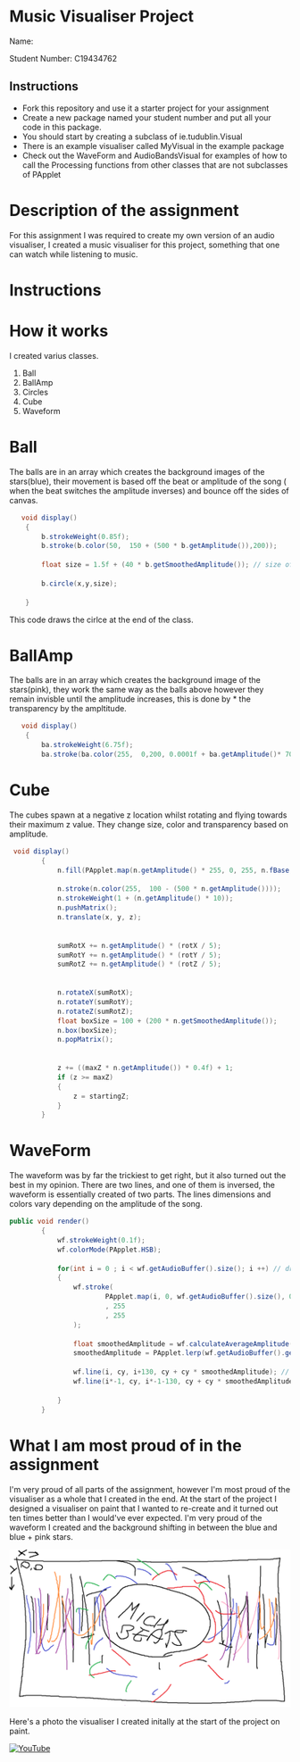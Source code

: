 # Music Visualiser Project

Name:

Student Number: C19434762

## Instructions
- Fork this repository and use it a starter project for your assignment
- Create a new package named your student number and put all your code in this package.
- You should start by creating a subclass of ie.tudublin.Visual
- There is an example visualiser called MyVisual in the example package
- Check out the WaveForm and AudioBandsVisual for examples of how to call the Processing functions from other classes that are not subclasses of PApplet

# Description of the assignment
For this assignment I was required to create my own version of an audio visualiser, I created a music visualiser for this project, something that one can watch while listening to music.

# Instructions

# How it works
I created varius classes.

1) Ball
2) BallAmp
3) Circles
4) Cube
5) Waveform

# Ball
The balls are in an array which creates the background images of the stars(blue), their movement is based off the beat or amplitude of the song ( when the beat switches the amplitude inverses) and bounce off the sides of canvas.
```Java
   void display()
    {
        b.strokeWeight(0.85f);
        b.stroke(b.color(50,  150 + (500 * b.getAmplitude()),200));

        float size = 1.5f + (40 * b.getSmoothedAmplitude()); // size of circle

        b.circle(x,y,size);

    }
```
This code draws the cirlce at the end of the class.

# BallAmp
The balls are in an array which creates the background image of the stars(pink), they work the same way as the balls above however they remain invisble until the amplitude increases, this is done by * the transparency by the ampltitude.
```Java
   void display()
    {
        ba.strokeWeight(6.75f);
        ba.stroke(ba.color(255,  0,200, 0.0001f + ba.getAmplitude()* 700));
```

# Cube
The cubes spawn at a negative z location whilst rotating and flying towards their maximum z value. They change size, color and transparency based on amplitude.
```Java
 void display()
        {
            n.fill(PApplet.map(n.getAmplitude() * 255, 0, 255, n.fBase, n.fSet), 255, 255, n.getAmplitude() * 250);
        
            n.stroke(n.color(255,  100 - (500 * n.getAmplitude())));
            n.strokeWeight(1 + (n.getAmplitude() * 10));
            n.pushMatrix();
            n.translate(x, y, z);

            
            sumRotX += n.getAmplitude() * (rotX / 5);
            sumRotY += n.getAmplitude() * (rotY / 5);
            sumRotZ += n.getAmplitude() * (rotZ / 5);


            n.rotateX(sumRotX);
            n.rotateY(sumRotY);
            n.rotateZ(sumRotZ);
            float boxSize = 100 + (200 * n.getSmoothedAmplitude());
            n.box(boxSize);
            n.popMatrix();


            z += ((maxZ * n.getAmplitude()) * 0.4f) + 1;
            if (z >= maxZ)
            {
                z = startingZ;
            }
        }
```
# WaveForm
The waveform was by far the trickiest to get right, but it also turned out the best in my opinion. There are two lines, and one of them is inversed, the waveform is essentially created of two parts. The lines dimensions and colors vary depending on the amplitude of the song.
```Java
public void render()
        {
            wf.strokeWeight(0.1f);
            wf.colorMode(PApplet.HSB);

            for(int i = 0 ; i < wf.getAudioBuffer().size(); i ++) // draws waveform
            {
                wf.stroke(
                        PApplet.map(i, 0, wf.getAudioBuffer().size(), 0, 255)
                        , 255
                        , 255
                );

                float smoothedAmplitude = wf.calculateAverageAmplitude();
                smoothedAmplitude = PApplet.lerp(wf.getAudioBuffer().get(i), smoothedAmplitude, 0.35f);

                wf.line(i, cy, i+130, cy + cy * smoothedAmplitude); // waveform right
                wf.line(i*-1, cy, i*-1-130, cy + cy * smoothedAmplitude); // waveform left inverse

            }
        }
```
# What I am most proud of in the assignment
I'm very proud of all parts of the assignment, however I'm most proud of the visualiser as a whole that I created in the end. At the start of the project I designed a visualiser on paint that I wanted to re-create and it turned out ten times better than I would've ever expected. I'm very proud of the waveform I created and the background shifting in between the blue and blue + pink stars.

![An image](images/oopdesign.png)

Here's a photo the visualiser I created initally at the start of the project on paint.


[![YouTube](http://img.youtube.com/vi/J2kHSSFA4NU/0.jpg)](https://www.youtube.com/watch?v=J2kHSSFA4NU)
